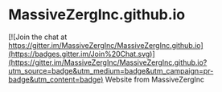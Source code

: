 # MassiveZergInc.github.io

[![Join the chat at https://gitter.im/MassiveZergInc/MassiveZergInc.github.io](https://badges.gitter.im/Join%20Chat.svg)](https://gitter.im/MassiveZergInc/MassiveZergInc.github.io?utm_source=badge&utm_medium=badge&utm_campaign=pr-badge&utm_content=badge)
Website from MassiveZergInc
